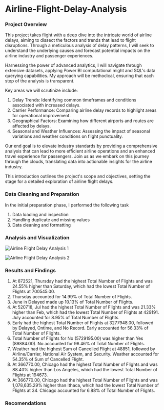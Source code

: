 # Airline-Flight-Delay-Analysis


### Project Overview
This project takes flight with a deep dive into the intricate world of airline delays, aiming to dissect the factors and trends that lead to flight disruptions. Through a meticulous analysis of delay patterns, I will seek to understand the underlying causes and forecast potential impacts on the airline industry and passenger experiences.

Harnessing the power of advanced analytics, I will navigate through extensive datasets, applying Power BI computational might and SQL's data querying capabilities. My approach will be methodical, ensuring that each step of the analysis is transparent.

Key areas we will scrutinize include:

  1.  Delay Trends: Identifying common timeframes and conditions associated with increased delays.
  2. Carrier Performance: Comparing airline delay records to highlight areas for operational improvement.
  3. Geographical Factors: Examining how different airports and routes are affected by delays.
  4. Seasonal and Weather Influences: Assessing the impact of seasonal variations and weather conditions on flight punctuality.

Our end goal is to elevate industry standards by providing a comprehensive analysis that can lead to more efficient airline operations and an enhanced travel experience for passengers. Join us as we embark on this journey through the clouds, translating data into actionable insights for the airline industry.

This introduction outlines the project's scope and objectives, setting the stage for a detailed exploration of airline flight delays.

### Data Cleaning and Preparation
In the initial preparation phase, I performed the following task
  1. Data loading and inspection
  2. Handling duplicate and missing values
  3. Data cleaning and formatting

### Analysis and Visualization
![Airline Flight Delay Analysis 1](https://github.com/Adefemi010/Airline-Flight-Delay-Analysis/assets/149597242/f081e31f-08f9-4535-87d2-8275e466e81b)

![Airline Flight Delay Analysis 2](https://github.com/Adefemi010/Airline-Flight-Delay-Analysis/assets/149597242/ae29b8eb-75d5-47a9-90bd-fd99861a36e0)

### Results and Findings
1.  At 872521, Thursday had the highest Total Number of Flights and was 24.55% higher than Saturday, which had the lowest Total Number of Flights at 700545.00.
2.	Thursday accounted for 14.99% of Total Number of Flights.
3.	June in  Delayed made up 10.13% of Total Number of Flights.
4.	At 520718, Jul had the highest Total Number of Flights and was 21.33% higher than Feb, which had the lowest Total Number of Flights at 429191. July accounted for 8.95% of Total Number of Flights.
5.	Early had the highest Total Number of Flights at 3277948.00, followed by Delayed, Ontime, and No Record. Early accounted for 56.33% of Total Number of Flights.
6.	Total Number of Flights for No (5729195.00) was higher than Yes (89884.00). No accounted for 98.46% of Total Number of Flights.
7.	Weather had the highest Sum of Cancelled Flight at 48851, followed by Airline/Carrier, National Air System, and Security. Weather accounted for 54.35% of Sum of Cancelled Flight.
8.	At 366770.00, Chicago had the highest Total Number of Flights and was 88.40% higher than Los Angeles, which had the lowest Total Number of Flights at 194673. 
9.	At 366770.00, Chicago had the highest Total Number of Flights and was 1,078,635.29% higher than Ithaca, which had the lowest Total Number of Flights at 34. Chicago accounted for 6.88% of Total Number of Flights.

 ### Recomendations
 
